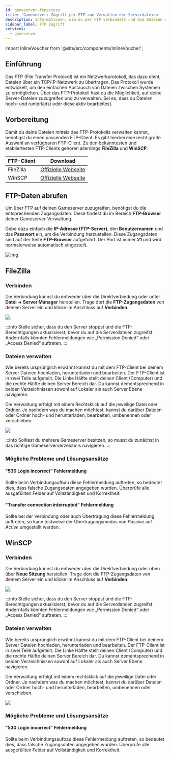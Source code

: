 ```yaml
---
id: gameserver-ftpaccess
title: 'Gameserver: Zugriff per FTP zum Verwalten der Serverdateien'
description: Informationen, wie du per FTP verbindest und die Dateien deines Gameservers von ZAP-Hosting verwaltest - ZAP-Hosting.com Dokumentation
sidebar_label: FTP Zugriff
services:
  - gameserver
---
```


import InlineVoucher from '@site/src/components/InlineVoucher';

## Einführung

Das FTP (File Transfer Protocol) ist ein Netzwerkprotokoll, das dazu dient, Dateien über ein TCP/IP-Netzwerk zu übertragen.
Das Protokoll wurde entwickelt, um den einfachen Austausch von Dateien zwischen Systemen zu ermöglichen. Über das FTP-Protokoll hast du die Möglichkeit, auf deine Server-Dateien zuzugreifen und zu verwalten. Sei es, dass du Dateien hoch- und runterlädst oder diese aktiv bearbeitest. 

<InlineVoucher />

## Vorbereitung

Damit du deine Dateien mittels des FTP-Protokolls verwalten kannst, benötigst du einen passenden FTP-Client. Es gibt hierbei eine recht große Auswahl an verfügbaren FTP-Client. Zu den bekanntesten und etabliertesten FTP-Clients gehören allerdings **FileZilla** und **WinSCP**. 

| FTP-Client | Download                                                     |
| ---------- | ------------------------------------------------------------ |
| FileZilla  | [Offizielle Webseite](https://filezilla-project.org/download.php?platform=win64) |
| WinSCP     | [Offizielle Webseite](https://winscp.net/eng/downloads.php)  |



## FTP-Daten abrufen

Um über FTP auf deinen Gameserver zuzugreifen, benötigst du die entsprechenden Zugangsdaten. Diese findest du im Bereich **FTP-Browser** deiner Gameserver-Verwaltung.

Gebe dazu einfach die **IP-Adresse (FTP-Server)**, den **Benutzernamen** und das **Passwort** ein, um die Verbindung herzustellen. Diese Zugangsdaten sind auf der Seite **FTP-Browser** aufgeführt. Der Port ist immer **21** und wird normalerweise automatisch eingestellt.

![img](https://screensaver01.zap-hosting.com/index.php/s/QYWX8sSoszCXno4/download)



## FileZilla

### Verbinden

Die Verbindung kannst du entweder über die Direktverbindung oder unter **Datei -> Server Manager** herstellen. Trage dort die **FTP-Zugangsdaten** von deinem Server ein und klicke im Anschluss auf **Verbinden**. 

![](https://screensaver01.zap-hosting.com/index.php/s/KH9HRWK3geypbf4/preview)

:::info
Stelle sicher, dass du den Server stoppst und die FTP-Berechtigungen aktualisierst, bevor du auf die Serverdateien zugreifst. Andernfalls könnten Fehlermeldungen wie „Permission Denied“ oder „Access Denied“ auftreten.
:::



### Dateien verwalten

Wie bereits ursprünglich erwähnt kannst du mit dem FTP-Client bei deinem Server Dateien hochladen, herunterladen und bearbeiten. Der FTP-Client ist in zwei Teile aufgeteilt. Die Linke Hälfte stellt deinen Client (Computer) und die rechte Hälfte deinen Server Bereich dar. Du kannst dementsprechend in beiden Verzeichnissen sowohl auf Lokaler als auch Server Ebene navigieren. 

Die Verwaltung erfolgt mit einem Rechtsklick auf die jeweilige Datei oder Ordner. Je nachdem was du machen möchtest, kannst du darüber Dateien oder Ordner hoch- und herunterladen, bearbeiten, umbenennen oder verschieben. 

![](https://screensaver01.zap-hosting.com/index.php/s/65LiiStT7SrFndT/preview)



:::info
Solltest du mehrere Gameserver besitzen, so musst du zunächst in das richtige Gameserververzeichnis navigieren. 
:::



### Mögliche Probleme und Lösungsansätze

#### "530 Login incorrect" Fehlermeldung

Sollte beim Verbindungaufbau diese Fehlermeldung auftreten, so bedeutet dies, dass falsche Zugangsdaten angegeben wurden. Überprüfe alle ausgefüllten Felder auf Vollständigkeit und Korrektheit. 

#### "Transfer connection interrupted" Fehlermeldung

Sollte bei der Verbindung oder auch Übertragung diese Fehlermeldung auftreten, so kann testweise der Übertragungsmodus von *Passive* auf *Active* umgestellt werden.




## WinSCP

### Verbinden

Die Verbindung kannst du entweder über die Direktverbindung oder oben über **Neue Sitzung** herstellen. Trage dort die FTP-Zugangsdaten von deinem Server ein und klicke im Anschluss auf **Verbinden**. 

![](https://screensaver01.zap-hosting.com/index.php/s/QZj8SMLS574rK2F/preview)

:::info
Stelle sicher, dass du den Server stoppst und die FTP-Berechtigungen aktualisierst, bevor du auf die Serverdateien zugreifst. Andernfalls könnten Fehlermeldungen wie „Permission Denied“ oder „Access Denied“ auftreten.
:::

### Dateien verwalten

Wie bereits ursprünglich erwähnt kannst du mit dem FTP-Client bei deinem Server Dateien hochladen, herunterladen und bearbeiten. Der FTP-Client ist in zwei Teile aufgeteilt. Die Linke Hälfte stellt deinen Client (Computer) und die rechte Hälfte deinen Server Bereich dar. Du kannst dementsprechend in beiden Verzeichnissen sowohl auf Lokaler als auch Server Ebene navigieren. 

Die Verwaltung erfolgt mit einem rechtsklick auf die jeweilige Datei oder Ordner. Je nachdem was du machen möchtest, kannst du darüber Dateien oder Ordner hoch- und herunterladen, bearbeiten, umbenennen oder verschieben. 

![](https://screensaver01.zap-hosting.com/index.php/s/rFMnnsdi2dbEt6r/preview)



### Mögliche Probleme und Lösungsansätze

#### "530 Login incorrect" Fehlermeldung

Sollte beim Verbindungsaufbau diese Fehlermeldung auftreten, so bedeutet dies, dass falsche Zugangsdaten angegeben wurden. Überprüfe alle ausgefüllten Felder auf Vollständigkeit und Korrektheit. 



